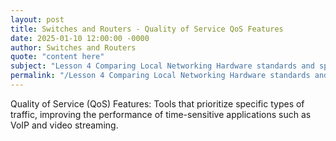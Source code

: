 ```yaml
---
layout: post
title: Switches and Routers - Quality of Service QoS Features
date: 2025-01-10 12:00:00 -0000
author: Switches and Routers
quote: "content here"
subject: "Lesson 4 Comparing Local Networking Hardware standards and specifications"
permalink: "/Lesson 4 Comparing Local Networking Hardware standards and specifications/Switches and Routers/Switches and Routers - Quality of Service QoS Features"
---
```


Quality of Service (QoS) Features: Tools that prioritize specific types of traffic, improving the performance of time-sensitive applications such as VoIP and video streaming.
